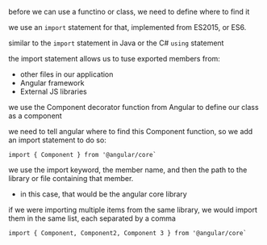 before we can use a functino or class, we need to define where to find it

we use an `import` statement for that, implemented from ES2015, or ES6.

similar to the `import` statement in Java or the C# `using` statement

the import statement allows us to tuse exported members from:
- other files in our application
- Angular framework
- External JS libraries

we use the Component decorator function from Angular to define our class as a component

we need to tell angular where to find this Component function, so we add an import statement to do so:

```TS
import { Component } from '@angular/core`
```

we use the import keyword, the member name, and then the path to the library or file containing that member.
- in this case, that would be the angular core library

if we were importing multiple items from the same library, we would import them in the same list, each separated by a comma

```TS
import { Component, Component2, Component 3 } from '@angular/core`
```

